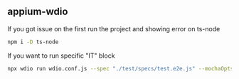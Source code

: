 ## appium-wdio

If you got issue on the first run the project and showing error on ts-node
```bash
npm i -D ts-node
```
If you want to run specific "IT" block
```bash
npx wdio run wdio.conf.js --spec "./test/specs/test.e2e.js" --mochaOpts.grep "Failed login with invalid email"
```
